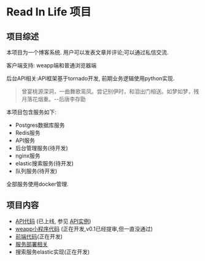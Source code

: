 # Read In Life 项目

## 项目综述
本项目为一个博客系统. 用户可以发表文章并评论;可以通过私信交流. 

客户端支持: weapp端和普通浏览器端

后台API相关:API框架基于tornado开发, 前期业务逻辑使用python实现.

> 曾宴桃源深洞，一曲舞歌鸾凤。尝记别伊时，和泪出门相送。如梦如梦，残月落花烟重。--后唐李存勖

本项目包含服务如下:
* Postgres数据库服务
* Redis服务
* API服务
* 后台管理服务(待开发)
* nginx服务
* elastic搜索服务(待开发)
* 队列服务(待开发)

全部服务使用docker管理.

## 项目内容
+ [API代码](https://github.com/glrh111/read_in_life_api) (已上线, 参见 [API实例](http://glrh11.com/ping/ping))
+ [weapp小程序代码](https://github.com/glrh111/read_in_life_weapp) (正在开发,v0.1已经提审,但一直没通过)
+ [前端代码](https://github.com/glrh111/read_in_life_web)(正在开发)
+ [服务部署相关](https://github.com/glrh111/read_in_life/tree/master/deployment)
+ 搜索服务elastic实现(正在开发)


